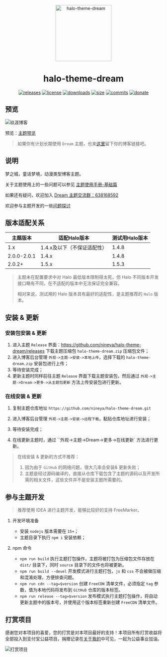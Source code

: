 <p align="center">
<img src="https://cdn.jsdelivr.net/gh/nineya/halo-theme-dream/screenshot.png" alt="halo-theme-dream" width="180">
</p>
<h1 align="center">halo-theme-dream</h1>

<p align="center">
<a href="https://github.com/nineya/halo-theme-dream/releases"><img alt="releases" src="https://img.shields.io/github/release/nineya/halo-theme-dream.svg?style=flat-square"/></a>
<a href="https://github.com/nineya/halo-theme-dream/blob/master/LICENSE"><img alt="license" src="https://img.shields.io/github/license/nineya/halo-theme-dream?style=flat-square"/></a>
<a href="https://github.com/nineya/halo-theme-dream/releases"><img alt="downloads" src="https://img.shields.io/github/downloads/nineya/halo-theme-dream/total.svg?style=flat-square"/></a>
<a href="https://github.com/nineya/halo-theme-dream/releases"><img alt="size" src="https://img.shields.io/github/languages/code-size/nineya/halo-theme-dream?style=flat-square"/></a>
<a href="https://github.com/nineya/halo-theme-dream/commits"><img alt="commits" src="https://img.shields.io/github/last-commit/nineya/halo-theme-dream.svg?style=flat-square"/></a>
<a href="https://github.com/nineya/halo-theme-dream#donate"><img alt="donate" src="https://img.shields.io/badge/$-donate-ff69b4.svg?style=flat-square"/></a>
</p>


## 预览

![玖涯博客](https://cdn.jsdelivr.net/gh/nineya/halo-theme-dream@master/preview.png)

预览：[主题预览](https://github.com/nineya/halo-theme-dream/discussions/72)
> 如果你有计划长期使用 `Dream` 主题，也来[这里](https://github.com/nineya/halo-theme-dream/discussions/72)留下你的博客链接吧。



## 说明

梦之城，童话梦境，动漫类型博客主题。

关于主题使用上的一些问题可以参见 [主题使用手册-基础篇](https://blog.nineya.com/archives/94.html)

如果还有疑问，欢迎加入 <a target="_blank" href="https://qm.qq.com/cgi-bin/qm/qr?k=X7p7Bs21cgtkQ0dRfzmBsuWqNNQc10hn&jump_from=webapi">Dream 主题交流群：638168592</a>

欢迎参与主题开发的一些<a href="https://github.com/nineya/halo-theme-dream/discussions">问题探讨</a>

## 版本适配关系

| 主题版本    | 适配Halo版本                | 测试用Halo版本 |
| ----------- | --------------------------- | -------------- |
| 1.x         | 1.4.x及以下（不保证适配性） | 1.4.8          |
| 2.0.0-2.0.1 | 1.4.x                       | 1.4.8          |
| 2.0.2+      | 1.5.x                       | 1.5.3          |

> 主题未在配置要求中对 Halo 最低版本限制得太死，但 Halo 不同版本开发接口略有不同，在不适配的版本中无法保证完全兼容。
>
> 相对来说，测试用的 Halo 版本具有最好的适配性，是主题推荐的 `Halo` 版本。



## 安装 & 更新

### 安装包安装 & 更新

1. 进入主题 `Release` 界面：https://github.com/nineya/halo-theme-dream/releases 下载主题压缩包 `halo-theme-dream.zip` 压缩包文件；
2. 进入博客后台管理 `外观->主题->安装->本地上传`，选择下载的 `halo-theme-dream.zip` 安装包进行上传；
3. 等待安装完成；
4. 更新主题时同样前往主题  `Release` 界面下载主题安装包，然后通过 `外观->主题->Dream->更多->从主题包更新` 方法上传安装包进行更新。



### 在线安装 & 更新

1. 复制主题仓库地址 `https://github.com/nineya/halo-theme-dream.git`

2. 进入博客后台管理 `外观->主题->安装->远程下载`，黏贴仓库地址进行安装；
3. 等待安装完成；
4. 在线更新主题时，通过 ``外观->主题->Dream->更多->在线更新` 方法进行更新。

> 在线安装 & 更新的方式不推荐：
>
> 1. 因为由于 `GitHub` 的网络问题，很大几率会安装& 更新失败；
> 2. 主题是经过源码编译的，直接从仓库下载包含了主题的源码以及开发所需的相关文件，这些文件并不是安装主题所需要的。



## 参与主题开发

> 推荐使用 IDEA 进行主题开发，能够比较好的支持 FreeMarker。

1. 开发环境准备
    - 安装 `nodejs` 版本需要在 `15+`；
    - 主题目录下执行 `npm i` 安装依赖；

2. npm 命令
    - `npm run build` 执行主题打包操作，主题将被打包为压缩包文件存放在 `dist/` 目录下，同时 `source` 目录下的文件也将被更新。
    - `npm run build --devel` 开发模式进行主题打包，`js` 和 `css` 不会被做压缩和混淆处理，方便排查问题。
    - `npm run cdn --tag=$version`  创建 `FreeCDN` 清单文件，必须指定 `tag` 参数，值为本地代码将发布到 `GitHub` 仓库的版本标签。
    - `npm run release --tag=$version` 发布模式执行主题打包操作，将自动更新主题中的版本号，并使用这个版本标签重新创建  `FreeCDN` 清单文件。


## 打赏项目

感谢您对本项目的喜爱，您的打赏是对本项目最好的支持！本项目所有打赏收益将全部投入到支付宝公益项目，捐赠记录在[关于我的](https://blog.nineya.com/about)中可见，一起为公益事业加油。

![打赏项目](https://blog.nineya.com/upload/2022/08/funding.png)
